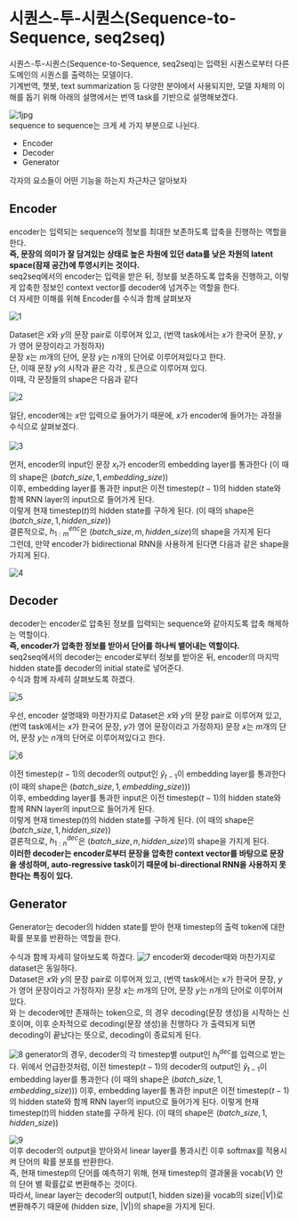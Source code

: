 # 시퀀스-투-시퀀스(Sequence-to-Sequence, seq2seq)

시퀀스-투-시퀀스(Sequence-to-Sequence, seq2seq)는 입력된 시퀀스로부터 다른 도메인의 시퀀스를 출력하는 모델이다.  
기계번역, 챗봇, text summarization 등 다양한 분야에서 사용되지만, 모델 자체의 이해를 돕기 위해 아래의 설명에서는 번역 task를 기반으로 설명해보겠다.

![ 1jpg](https://user-images.githubusercontent.com/74291999/203123223-3c51d355-4e7f-4df2-b746-9030edd2c6db.jpg)  
sequence to sequence는 크게 세 가지 부분으로 나뉜다.

- Encoder
- Decoder
- Generator

각자의 요소들이 어떤 기능을 하는지 차근차근 알아보자

## Encoder
encoder는 입력되는 sequence의 정보를 최대한 보존하도록 압축을 진행하는 역할을 한다.  
**즉, 문장의 의미가 잘 담겨있는 상태로 높은 차원에 있던 data를 낮은 차원의 latent space(잠재 공간)에 투영시키는 것이다.**  
seq2seq에서의 encoder는 입력을 받은 뒤, 정보를 보존하도록 압축을 진행하고, 이렇게 압축한 정보인 context vector를 decoder에 넘겨주는 역할을 한다.  
더 자세한 이해를 위해 Encoder를 수식과 함께 살펴보자 <br>

![1](https://user-images.githubusercontent.com/74291999/203216916-aeec6cea-6485-4ea3-9f98-4752b389de58.png)


Dataset은 $x$와 $y$의 문장 pair로 이루어져 있고, (번역 task에서는 $x$가 한국어 문장, $y$가 영어 문장이라고 가정하자)   
문장 $x$는 $m$개의 단어,  문장 $y$는 $n$개의 단어로 이루어져있다고 한다.  
단, 이때 문장 $y$의 시작과 끝은 각각 <BOS>, <EOS> 토큰으로 이루어져 있다.  
이때, 각 문장들의 shape은 다음과 같다
<br>

![2](https://user-images.githubusercontent.com/74291999/203216913-26025c04-e4f6-4656-a8d5-17de2cf74af3.png)


일단, encoder에는 $x$만 입력으로 들어가기 때문에, $x$가 encoder에 들어가는 과정을 수식으로 살펴보겠다.  
<br>
![3](https://user-images.githubusercontent.com/74291999/203216911-cf639043-bdc4-4543-9542-109c523934a2.png)



먼저, encoder의 input인 문장 $x_t$가 encoder의 embedding layer를 통과한다 (이 때의 shape은 $(batch\_size, 1, embedding\_size)$)    
이후, embedding layer를 통과한 input은 이전 timestep($t-1$)의 hidden state와 함께 RNN layer의 input으로 들어가게 된다.  
이렇게 현재 timestep($t$)의 hidden state를 구하게 된다. (이 때의 shape은 $(batch\_size, 1, hidden\_size)$)  
결론적으로, $h^{enc}_{1:m}$은  $(batch\_size, m, hidden\_size)$의 shape을 가지게 된다  
그런데, 만약 encoder가 bidirectional RNN을 사용하게 된다면 다음과 같은 shape을 가지게 된다.  <br>

![4](https://user-images.githubusercontent.com/74291999/203216910-fa6b4561-1ddb-4521-a8bb-e8cd04e259f8.png)


## Decoder
decoder는 encoder로 압축된 정보를 입력되는 sequence와 같아지도록 압축 해제하는 역할이다.  
**즉, encoder가 압축한 정보를 받아서 단어를 하나씩 뱉어내는 역할이다.**  
seq2seq에서의 decoder는 encoder로부터 정보를 받아온 뒤, encoder의 마지막 hidden state를 decoder의 initial state로 넣어준다.  
수식과 함께 자세히 살펴보도록 하겠다.  

![5](https://user-images.githubusercontent.com/74291999/203216906-cb1080b8-7f59-4249-bcbc-f4945351a676.png)
<br>


우선, encoder 설명때와 마찬가지로 Dataset은 $x$와 $y$의 문장 pair로 이루어져 있고, (번역 task에서는 $x$가 한국어 문장, $y$가 영어 문장이라고 가정하자) 문장 $x$는 $m$개의 단어, 문장 $y$는 $n$개의 단어로 이루어져있다고 한다.


![6](https://user-images.githubusercontent.com/74291999/203216901-e1b6a6c1-768e-4f5b-bc1f-3c8b10e3e836.png)


이전 timestep($t-1$)의 decoder의 output인 $\hat{y}_{t-1}$이  embedding layer를 통과한다 (이 때의 shape은 $(batch\_size, 1, embedding\_size))$)  
이후, embedding layer를 통과한 input은 이전 timestep($t-1$)의 hidden state와 함께 RNN layer의 input으로 들어가게 된다.  
이렇게 현재 timestep($t$)의 hidden state를 구하게 된다. (이 때의 shape은 $(batch\_size, 1, hidden\_size)$)   
결론적으로, $h^{dec}_{1:n}$은  $(batch\_size, n, hidden\_size)$의 shape을 가지게 된다.  
**이러한 decoder는 encoder로부터 문장을 압축한 context vector를 바탕으로 문장을 생성하며, auto-regressive task이기 때문에 bi-directional RNN을 사용하지 못한다는 특징이 있다.**

## Generator
Generator는 decoder의 hidden state를 받아 현재 timestep의 출력 token에 대한 확률 분포를 반환하는 역할을 한다.

수식과 함께 자세히 알아보도록 하겠다.
![7](https://user-images.githubusercontent.com/74291999/203216896-990b026c-c525-4944-8db6-3e88581bd420.png)
encoder와 decoder때와 마찬가지로 dataset은 동일하다.  
Dataset은 $x$와 $y$의 문장 pair로 이루어져 있고, (번역 task에서는 $x$가 한국어 문장, $y$가 영어 문장이라고 가정하자) 문장 $x$는 $m$개의 단어,  문장 $y$는 $n$개의 단어로 이루어져있다.  
<BOS>와 <EOS>는 decoder에만 존재하는 token으로, <BOS>의 경우 decoding(문장 생성)을 시작하는 신호이며, <EOS>이후 순차적으로  decoding(문장 생성)을 진행하다 <EOS>가 출력되게 되면 decoding이 끝났다는 뜻으로, decoding이 종료되게 된다.  

![8](https://user-images.githubusercontent.com/74291999/203216892-fb5653cb-4ba3-4c94-a4e8-80ec67749b00.png)
generator의 경우, decoder의 각 timestep별 output인 $h^{dec}_t$를 입력으로 받는다. 위에서 언급한것처럼, 이전 timestep($t-1$)의 decoder의 output인 $\hat{y}_{t-1}$이  embedding layer를 통과한다 (이 때의 shape은 $(batch\_size, 1, embedding\_size))$) 이후, embedding layer를 통과한 input은 이전 timestep($t-1$)의 hidden state와 함께 RNN layer의 input으로 들어가게 된다. 이렇게 현재 timestep($t$)의 hidden state를 구하게 된다. (이 때의 shape은 $(batch\_size, 1, hidden\_size)$)  

![9](https://user-images.githubusercontent.com/74291999/203216887-79776fe2-92ee-4134-a27f-763a491ebc7d.png)  
이후 decoder의 output을 받아와서 linear layer를 통과시킨 이후 softmax를 적용시켜 단어의 확률 분포를 반환한다.  
즉, 현재 timestep의 단어를 예측하기 위해, 현재 timestep의 결과물을 vocab($V$) 안의 단어 별 확률값로 변환해주는 것이다.  
따라서, linear layer는 decoder의 output($\text{1, hidden size}$)을 vocab의 size($|V|$)로 변환해주기 때문에 $(\text{hidden size, |V|})$의 shape을 가지게 된다.